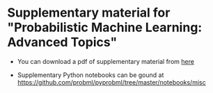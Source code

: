 # Supplementary material for "Probabilistic Machine Learning: Advanced Topics"

- You can download a pdf of supplementary material from  <a href="https://github.com/probml/pml2-book/releases/latest/download/supp2.pdf">here</a>

- Supplementary Python notebooks can be gound at https://github.com/probml/pyprobml/tree/master/notebooks/misc
